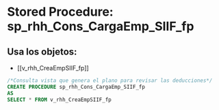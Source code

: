 # Stored Procedure: sp_rhh_Cons_CargaEmp_SIIF_fp

## Usa los objetos:
- [[v_rhh_CreaEmpSIIF_fp]]

```sql
/*Consulta vista que genera el plano para revisar las deducciones*/
CREATE PROCEDURE sp_rhh_Cons_CargaEmp_SIIF_fp
AS
SELECT * FROM v_rhh_CreaEmpSIIF_fp

```
